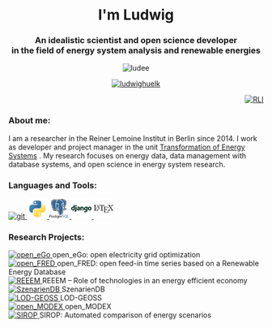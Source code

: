 <h1 align="center">I'm Ludwig</h1>
<h3 align="center">An idealistic scientist and open science developer <br>
in the field of energy system analysis and renewable energies</h3>

<p align="center"> <img src="https://komarev.com/ghpvc/?username=ludee&label=Profile%20views&color=0e75b6&style=flat" alt="ludee" /> </p>

<p align="center"> <a href="https://twitter.com/ludwighuelk" target="blank"><img src="https://img.shields.io/twitter/follow/ludwighuelk?logo=twitter&style=for-the-badge" alt="ludwighuelk" /></a> </p>

<p align="right">
<a href="https://reiner-lemoine-institut.de/" target="_blank" rel="noreferrer"> 
    <img src="https://reiner-lemoine-institut.de//wp-content/uploads/2015/09/rlilogo.png" alt="RLI" height="80"/> </a> 
</p>
<h3 align="left">About me:</h3>
<p align="left">
I am a researcher in the Reiner Lemoine Institut in Berlin since 2014.
I work as developer and project manager in the unit <a href="https://reiner-lemoine-institut.de/en/research-fields/transformation-of-energy-systems-2/" target="_blank" rel="noreferrer">Transformation of Energy Systems</a> . 
My research focuses on energy data, data management with database systems, and open science in energy system research.
</p>

<h3 align="left">Languages and Tools:</h3>
<p align="left">
<a href="https://git-scm.com/" target="_blank" rel="noreferrer"> 
    <img src="https://www.vectorlogo.zone/logos/git-scm/git-scm-icon.svg" alt="git" width="40" height="40"/> </a> 
<a href="https://www.python.org" target="_blank" rel="noreferrer"> 
    <img src="https://raw.githubusercontent.com/devicons/devicon/master/icons/python/python-original.svg" alt="python" width="40" height="40"/> </a>
<a href="https://www.postgresql.org" target="_blank" rel="noreferrer"> 
    <img src="https://raw.githubusercontent.com/devicons/devicon/master/icons/postgresql/postgresql-original-wordmark.svg" alt="postgresql" width="40" height="40"/> </a> 
<a href="https://www.djangoproject.com/" target="_blank" rel="noreferrer"> 
    <img src="https://raw.githubusercontent.com/devicons/devicon/master/icons/django/django-plain-wordmark.svg" alt="django" width="40" height="40"/> </a> 
<a href="https://www.latex-project.org/" target="_blank" rel="noreferrer"> 
    <img src="https://raw.githubusercontent.com/devicons/devicon/master/icons/latex/latex-original.svg" alt="LaTeX" width="40" height="40"/> </a> 
</p>

<h3 align="left">Research Projects:</h3>
<p align="left">
<a href="https://reiner-lemoine-institut.de/open_ego-open-electricity-grid-optimization/" target="_blank" rel="noreferrer"> 
    <img src="https://reiner-lemoine-institut.de/wp-content/uploads/2015/08/Header.jpg" alt="open_eGo" height="80"/> </a> 
    open_eGo: open electricity grid optimization <br>
<a href="https://reiner-lemoine-institut.de/open_fred-open-feed-time-series-based-renewable-energy-database/" target="_blank" rel="noreferrer"> 
    <img src="https://reiner-lemoine-institut.de/wp-content/uploads/2016/08/Header.jpg" alt="open_FRED" height="80"/> </a> 
    open_FRED: open feed-in time series based on a Renewable Energy Database <br>
<a href="https://reiner-lemoine-institut.de/reeem-role-technologies-energy-efficient-economy/" target="_blank" rel="noreferrer"> 
    <img src="https://reiner-lemoine-institut.de/wp-content/uploads/2019/05/Logo_Reeem_1200x480.jpg" alt="REEEM" height="80"/> </a> 
    REEEM – Role of technologies in an energy efficient economy <br>
<a href="https://reiner-lemoine-institut.de/szenariendb/" target="_blank" rel="noreferrer"> 
    <img src="https://reiner-lemoine-institut.de/wp-content/uploads/2018/03/SzenarienDB_Header.png" alt="SzenarienDB" height="80"/> </a> 
    SzenarienDB <br>
<a href="https://reiner-lemoine-institut.de/lod-geoss/" target="_blank" rel="noreferrer"> 
    <img src="https://reiner-lemoine-institut.de/wp-content/uploads/2019/09/LOD-GEOSS_Logo.png" alt="LOD-GEOSS" height="80"/> </a> 
    LOD-GEOSS <br>
<a href="https://reiner-lemoine-institut.de/open_modex/" target="_blank" rel="noreferrer"> 
    <img src="https://reiner-lemoine-institut.de/wp-content/uploads/2019/02/open_MODEX_header.jpg" alt="open_MODEX" height="80"/> </a> 
    open_MODEX <br>
<a href="https://reiner-lemoine-institut.de/en/automated-comparison-energy-scenarios-sirop/" target="_blank" rel="noreferrer"> 
    <img src="https://reiner-lemoine-institut.de/wp-content/uploads/2021/04/SIROP_logo.png" alt="SIROP" height="80"/> </a> 
    SIROP: Automated comparison of energy scenarios 
</p>


<!--
**Ludee/Ludee** is a ✨ _special_ ✨ repository because its `README.md` (this file) appears on your GitHub profile.

Here are some ideas to get you started:

- 🔭 I’m currently working on ...
- 🌱 I’m currently learning ...
- 👯 I’m looking to collaborate on ...
- 🤔 I’m looking for help with ...
- 💬 Ask me about ...
- 📫 How to reach me: ...
- 😄 Pronouns: ...
- ⚡ Fun fact: ...
-->
